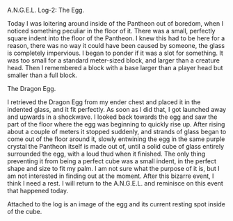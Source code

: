A.N.G.E.L. Log-2: The Egg.

Today I was loitering around inside of the Pantheon out of boredom, when I noticed something peculiar in the floor of it. There was a small, perfectly square indent into the floor of the Pantheon. I knew this had to be here for a reason, there was no way it could have been caused by someone, the glass is completely impervious. I began to ponder if it was a slot for something. It was too small for a standard meter-sized block, and larger than a creature head. Then I remembered a block with a base larger than a player head but smaller than a full block.

The Dragon Egg.

I retrieved the Dragon Egg from my ender chest and placed it in the indented glass, and it fit perfectly. As soon as I did that, I got launched away and upwards in a shockwave. I looked back towards the egg and saw the part of the floor where the egg was beginning to quickly rise up. After rising about a couple of meters it stopped suddenly, and strands of glass began to come out of the floor around it, slowly entwining the egg in the same purple crystal the Pantheon itself is made out of, until a solid cube of glass entirely surrounded the egg, with a loud thud when it finished. The only thing preventing it from being a perfect cube was a small indent, in the perfect shape and size to fit my palm. I am not sure what the purpose of it is, but I am not interested in finding out at the moment. After this bizarre event, I think I need a rest. I will return to the A.N.G.E.L. and reminisce on this event that happened today.

Attached to the log is an image of the egg and its current resting spot inside of the cube. 
